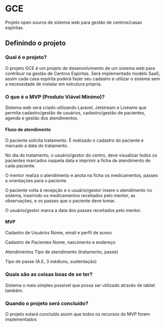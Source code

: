 # GCE
Projeto open source de sistema web para gestão de centros/casas espíritas.

## Definindo o projeto
### Qual é o projeto?
O projeto GCE é um projeto de desenvolvimento de um sistema web para contribuir na gestão de Centros Espíritas. Será implementado modelo SaaS, assim cada casa espírita poderá fazer seu cadastro e utilizar o sistema sem a necessidade de instalar em estrutura própria.

### O que é o MVP (Produto Viável Mínimo)?
Sistema web será criado utilizando Laravel, Jetstream e Livewire que permita cadastro/gestão de usuários, cadastro/gestão de pacientes, agenda e gestão dos atendimentos.

#### Fluxo de atendimento
O paciente solicita tratamento. É realizado o cadastro do paciente e marcado a data do tratamento.

No dia do tratamento, o usuário/gestor do centro, deve visualizar todos os pacientes marcados naquela data e imprimir a ficha de atendimento de cada paciente.

O mentor realiza o atendimento e anota na ficha os medicamentos, passes a orientações para o paciente.

O paciente volta à recepção e o usuário/gestor insere o atendimento no sistema, inserindo os medicamentos receitados pelo mentor, as observações, e os passes que o paciente deve tomar.

O usuário/gestor marca a data dos passes receitados pelo mentor.

#### MVP
Cadastro de Usuários
Nome, email e perfil de aceso

Cadastro de Pacientes
Nome, nascimento e endereço

Atendimentos
Tipo de atendimento (tratamento, passe)

Tipo de passe (A.E, 3 médiuns, sustentação)


### Quais são as coisas boas de se ter?
Sistema o mais simples possível que possa ser utilizado através de tablet também.

### Quando o projeto será concluído?
O projeto estará concluído assim que todos os recursos do MVP forem implementados
